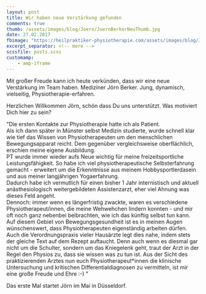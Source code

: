 ```yaml
---
layout: post
title: Wir haben neue Verstärkung gefunden
comments: true
thumb: /assets/images/blog/Joern/JoernBerkerNeuThumb.jpg
date: 27.02.2017
fbimage: "https://heilpraktiker-physiotherapie.com/assets/images/blog/Joern/JoernBerkerNeu1200x600.jpg"
excerpt_separator: <!-- more -->
scssfile: posts.scss
customamp:
    - amp-iframe
---
```


Mit großer Freude kann ich heute verkünden, dass wir eine neue Verstärkung im Team haben. Mediziner Jörn Berker. Jung, dynamisch, vielseitig, Physiotherapie-erfahren. <!-- more --> 
<div class="verticalImgCont">
<amp-img src="/assets/images/JoernOberkoerper512x800.jpg" width="512"
 height="800" layout="responsive"></amp-img>
 </div>
Herzlichen Willkommen Jörn, schön dass Du uns unterstützt.  
Was motiviert Dich hier zu sein?

\"Die ersten Kontakte zur Physiotherapie hatte ich als Patient.  
Als ich dann später in Münster selbst Medizin studierte, wurde schnell klar wie tief das Wissen von Physiotherapeuten um den menschlichen Bewegungsapparat reicht. Dem gegenüber vergleichsweise oberflächlich, erschien meine eigene Ausbildung.  
PT wurde immer wieder aufs Neue wichtig für meine freizeitsportliche Leistungsfähigkeit. So habe ich viel physiotherapeutische Selbsterfahrung gemacht - erweitert um die Erkenntnisse aus meinem Hobbysportlerdasein und aus meiner langjährigen Yogaerfahrung.  
Dadurch habe ich vermutlich für einen bisher 1 Jahr internistisch und aktuell anästhesiologisch weitergebildeten Assistenzarzt, eher viel Ahnung was dieses Feld angeht.  
Dennoch: immer wenn es längerfristig zwackte, waren es verschiedene Physiotherapeut/innen, die meine Wehwehchen lindern konnten - und mir oft noch ganz nebenbei beibrachten, wie ich das künftig selbst tun kann.  
Auf diesem Gebiet von Bewegungsgesundheit ist es in meinen Augen wünschenswert, dass Physiotherapeuten eigenständig arbeiten dürfen. Auch die Verordnungspraxis vieler Hausärzte legt dies nahe, indem stets der gleiche Text auf dem Rezept auftaucht. Denn auch wenn es diesmal gar nicht um die Schulter, sondern um das Kniegelenk geht, traut der Arzt in der Regel den Physios zu, dass sie wissen was zu tun ist.
Aus der Sicht des praktizierenden Arztes nun euch Physiotherapeut*innen die klinische Untersuchung und kritischen Differentialdiagnosen zu vermitteln, ist mir eine große Freude und Ehre :-) \"
  
  
Das erste Mal startet Jörn im Mai in Düsseldorf.   
